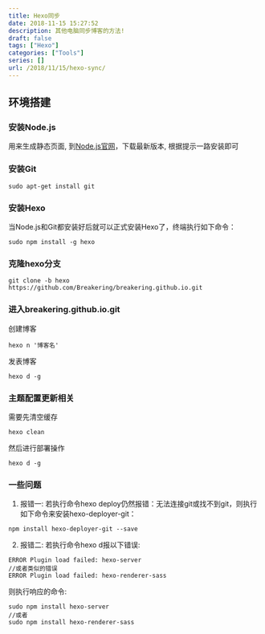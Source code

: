 ```yaml
---
title: Hexo同步
date: 2018-11-15 15:27:52
description: 其他电脑同步博客的方法!
draft: false
tags: ["Hexo"]
categories: ["Tools"]
series: []
url: /2018/11/15/hexo-sync/
---
```


## 环境搭建

### 安装Node.js

用来生成静态页面, 到[Node.js官网](https://nodejs.org/en/)，下载最新版本, 根据提示一路安装即可

### 安装Git

```
sudo apt-get install git
```

### 安装Hexo

当Node.js和Git都安装好后就可以正式安装Hexo了，终端执行如下命令：

```
sudo npm install -g hexo
```

### 克隆hexo分支

```
git clone -b hexo https://github.com/Breakering/breakering.github.io.git
```

### 进入breakering.github.io.git

创建博客

```
hexo n '博客名'
```

发表博客

```
hexo d -g
```

### 主题配置更新相关

需要先清空缓存

```text
hexo clean
```

然后进行部署操作

```text
hexo d -g
```

### 一些问题

1. 报错一: 若执行命令hexo deploy仍然报错：无法连接git或找不到git，则执行如下命令来安装hexo-deployer-git：

```
npm install hexo-deployer-git --save
```

2. 报错二: 若执行命令hexo d报以下错误:

```
ERROR Plugin load failed: hexo-server 
//或者类似的错误 
ERROR Plugin load failed: hexo-renderer-sass
```

则执行响应的命令:
 
```
sudo npm install hexo-server
//或者
sudo npm install hexo-renderer-sass
```

